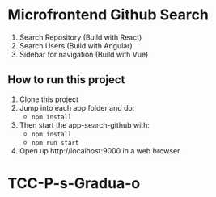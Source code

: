 # Microfrontend Github Search

1. Search Repository (Build with React)
2. Search Users (Build with Angular)
3. Sidebar for navigation (Build with Vue)

## How to run this project

1. Clone this project
2. Jump into each app folder and do:
   - `npm install`
3. Then start the app-search-github with:
   - `npm install`
   - `npm run start`
4. Open up http://localhost:9000 in a web browser.
# TCC-P-s-Gradua-o
